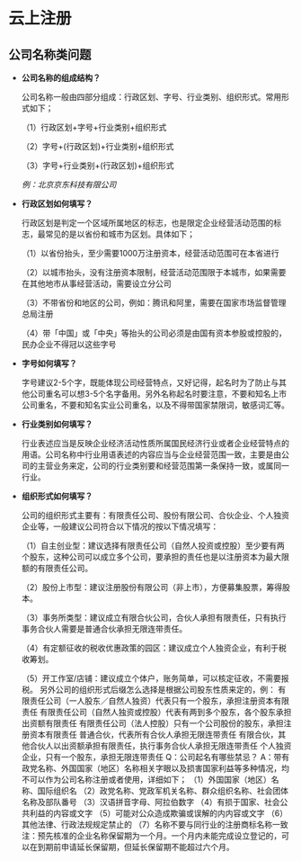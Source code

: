 # 云上注册

## 公司名称类问题

- **公司名称的组成结构？**

  公司名称一般由四部分组成：行政区划、字号、行业类别、组织形式。常用形式如下；
 
   （1）行政区划+字号+行业类别+组织形式
 
   （2）字号+(行政区划)+行业类别+组织形式
 
   （3）字号+行业类别+(行政区划)+组织形式
   
    *例：北京京东科技有限公司*

- **行政区划如何填写？**

  行政区划是判定一个区域所属地区的标志，也是限定企业经营活动范围的标志，最常见的是以省份和城市为区划。具体如下；

   （1）以省份抬头，至少需要1000万注册资本，经营活动范围可在本省进行

   （2）以城市抬头，没有注册资本限制，经营活动范围限于本城市，如果需要在其他地市从事经营活动，需要设立分公司

   （3）不带省份和地区的公司，例如：腾讯和阿里，需要在国家市场监督管理总局注册

   （4）带「中国」或「中央」等抬头的公司必须是由国有资本参股或控股的，民办企业不得冠以这些字号
 
- **字号如何填写？**

  字号建议2-5个字，既能体现公司经营特点，又好记得，起名时为了防止与其他公司重名可以想3-5个名字备用。另外名称起名时要注意，不要和知名上市公司重名，不要和知名实业公司重名，以及不得带国家禁限词，敏感词汇等。
  
- **行业类别如何填写？**

  行业表述应当是反映企业经济活动性质所属国民经济行业或者企业经营特点的用语。公司名称中行业用语表述的内容应当与企业经营范围一致，主要是由公司的主营业务来定，公司的行业类别要和经营范围第一条保持一致，或属同一行业。
  
- **组织形式如何填写？**

   公司的组织形式主要有：有限责任公司、股份有限公司、合伙企业、个人独资企业等，一般建议公司符合以下情况的按以下情况填写：

    （1）自主创业型：建议选择有限责任公司（自然人投资或控股）至少要有两个股东，这种公司可以成立多个公司，要承担的责任也是以注册资本为最大限额的有限责任公司。

    （2）股份上市型：建议注册股份有限公司（非上市），方便募集股票，筹得股本。
 
    （3）事务所类型：建议成立有限合伙公司，合伙人承担有限责任，只有执行事务合伙人需要是普通合伙承担无限连带责任。

    （4）有定额征收的税收优惠政策的园区：建议成立个人独资企业，有利于税收筹划。

    （5）开工作室/店铺：建议成立个体户，账务简单，可以核定征收，不需要报税。
另外公司的组织形式后缀怎么选择是根据公司股东性质来定的，例：
有限责任公司（一人股东／自然人独资）代表只有一个股东，承担注册资本有限责任
有限责任公司（自然人独资或控股）代表有两到多个股东，各个股东承担出资额有限责任
有限责任公司（法人控股）只有一个公司股份的股东，承担注册资本有限责任
普通合伙，代表所有合伙人承担无限连带责任
有限合伙，其他合伙人以出资额承担有限责任，执行事务合伙人承担无限连带责任
个人独资企业，只有一个股东，承担无限连带责任 
Q：公司起名有哪些禁忌？
A：带有政党名称、外国国家（地区）名称相关字眼以及损害国家利益等多种情况，均不可以作为公司名称注册或者使用，详细如下；
（1）外国国家（地区）名称、国际组织名
（2）政党名称、党政军机关名称、群众组织名称、社会团体名称及部队番号
（3）汉语拼音字母、阿拉伯数字
（4）有损于国家、社会公共利益的内容或文字
（5）可能对公众造成欺骗或误解的内内容或文字
（6）其他法律、行政法规规定禁止的
（7）名称不要与同行业的注册商标名称一致
注：预先核准的企业名称保留期为一个月。一个月内未能完成设立登记的，可以在到期前申请延长保留期，但延长保留期不能超过六个月。
